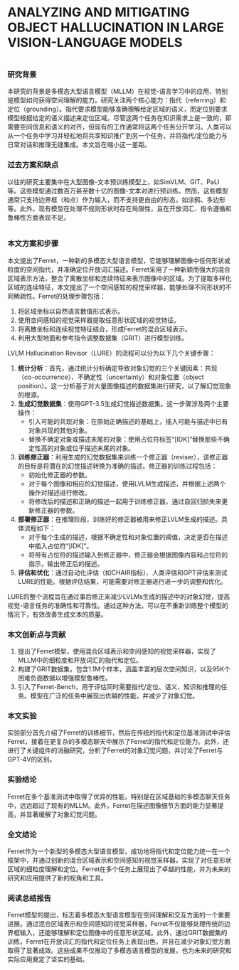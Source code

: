 # ANALYZING AND MITIGATING OBJECT HALLUCINATION IN LARGE VISION-LANGUAGE MODELS

<figure><img src="../../.gitbook/assets/image (194).png" alt=""><figcaption></figcaption></figure>

### 研究背景

本研究的背景是多模态大型语言模型（MLLM）在视觉-语言学习中的应用，特别是模型如何获得空间理解的能力。研究关注两个核心能力：指代（referring）和定位（grounding）。指代要求模型能够准确理解给定区域的语义，而定位则要求模型根据给定的语义描述来定位区域。尽管这两个任务在知识需求上是一致的，即需要空间信息和语义的对齐，但现有的工作通常将这两个任务分开学习。人类可以从一个任务中学习并轻松地将共享知识推广到另一个任务，并将指代/定位能力与日常对话和推理无缝集成。本文旨在缩小这一差距。

### 过去方案和缺点

以往的研究主要集中在大型图像-文本预训练模型上，如SimVLM、GIT、PaLI等。这些模型通过数百万甚至数十亿的图像-文本对进行预训练。然而，这些模型通常只支持边界框（和点）作为输入，而不支持更自由的形态，如涂鸦、多边形等。此外，现有模型在处理不规则形状时存在局限性，且在开放词汇、指令遵循和鲁棒性方面表现不足。

<figure><img src="../../.gitbook/assets/image (190).png" alt=""><figcaption></figcaption></figure>

### 本文方案和步骤

本文提出了Ferret，一种新的多模态大型语言模型，它能够理解图像中任何形状或粒度的空间指代，并准确定位开放词汇描述。Ferret采用了一种新颖而强大的混合区域表示方法，整合了离散坐标和连续特征来表示图像中的区域。为了提取多样化区域的连续特征，本文提出了一个空间感知的视觉采样器，能够处理不同形状的不同稀疏性。Ferret的处理步骤包括：

1. 将区域坐标以自然语言数值形式表示。
2. 使用空间感知的视觉采样器提取任意形状区域的视觉特征。
3. 将离散坐标和连续视觉特征结合，形成Ferret的混合区域表示。
4. 利用大型地面和参考指令调整数据集（GRIT）进行模型训练。

LVLM Hallucination Revisor（LURE）的流程可以分为以下几个关键步骤：

1. **统计分析**：首先，通过统计分析确定导致对象幻觉的三个关键因素：共现（co-occurrence）、不确定性（uncertainty）和对象位置（object position）。这一分析基于对大量图像描述的数据集进行研究，以了解幻觉现象的根源。
2. **生成幻觉数据集**：使用GPT-3.5生成幻觉描述数据集。这一步骤涉及两个主要操作：
   * 引入可能的共现对象：在原始正确描述的基础上，插入可能与描述中已有对象共现的其他对象。
   * 替换不确定对象或描述末尾的对象：使用占位符标签“\[IDK]”替换那些不确定性高的对象或位于描述末尾的对象。
3. **训练修正器**：利用生成的幻觉数据集来训练一个修正器（reviser），该修正器的目标是将潜在的幻觉描述转换为准确的描述。修正器的训练过程包括：
   * 初始化修正器的参数。
   * 对于每个图像和相应的幻觉描述，使用LVLM生成描述，并根据上述两个操作对描述进行修改。
   * 将修改后的描述和正确的描述一起用于训练修正器，通过自回归损失来更新修正器的参数。
4. **部署修正器**：在推理阶段，训练好的修正器被用来修正LVLM生成的描述。具体流程如下：
   * 对于每个生成的描述，根据不确定性和对象位置的阈值，决定是否在描述中插入占位符“\[IDK]”。
   * 将带有占位符的描述输入到修正器中，修正器会根据图像内容和占位符的指示，输出修正后的描述。
5. **评估和优化**：通过自动化评估（如CHAIR指标）、人类评估和GPT评估来测试LURE的性能。根据评估结果，可能需要对修正器进行进一步的调整和优化。

LURE的整个流程旨在通过事后修正来减少LVLMs生成的描述中的对象幻觉，提高视觉-语言任务的准确性和可靠性。通过这种方法，可以在不重新训练整个模型的情况下，有效改善生成文本的质量。

### 本文创新点与贡献

1. 提出了Ferret模型，使用混合区域表示和空间感知的视觉采样器，实现了MLLM中的细粒度和开放词汇的指代和定位。
2. 构建了GRIT数据集，包含1.1M个样本，涵盖丰富的层次空间知识，以及95K个困难负面数据以增强模型鲁棒性。
3. 引入了Ferret-Bench，用于评估同时需要指代/定位、语义、知识和推理的任务。模型在广泛的任务中展现出优越的性能，并减少了对象幻觉。

### 本文实验

实验部分首先介绍了Ferret的训练细节，然后在传统的指代和定位基准测试中评估Ferret，接着在更复杂的多模态聊天中展示了Ferret的指代和定位能力。此外，还进行了关键组件的消融研究，分析了Ferret的对象幻觉问题，并讨论了Ferret与GPT-4V的区别。

### 实验结论

Ferret在多个基准测试中取得了优异的性能，特别是在区域基础的多模态聊天任务中，远远超过了现有的MLLM。此外，Ferret在描述图像细节方面的能力显著提高，并显著缓解了对象幻觉问题。

### 全文结论

Ferret作为一个新型的多模态大型语言模型，成功地将指代和定位能力统一在一个框架中，并通过创新的混合区域表示和空间感知的视觉采样器，实现了对任意形状区域的细粒度理解和定位。Ferret在多个任务上展现出了卓越的性能，并为未来的研究和应用提供了新的视角和工具。

### 阅读总结报告

Ferret模型的提出，标志着多模态大型语言模型在空间理解和交互方面的一个重要进展。通过混合区域表示和空间感知的视觉采样器，Ferret不仅能够处理传统的边界框输入，还能够理解和定位图像中的任意形状区域。此外，通过GRIT数据集的训练，Ferret在开放词汇的指代和定位任务上表现出色，并且在减少对象幻觉方面取得了显著成效。这些成果不仅推动了多模态语言模型的发展，也为未来的研究和实际应用奠定了坚实的基础。
